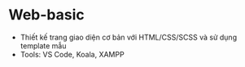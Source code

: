 # Web-basic
- Thiết kế trang giao diện cơ bản với HTML/CSS/SCSS và sử dụng
template mẫu
- Tools: VS Code, Koala, XAMPP
